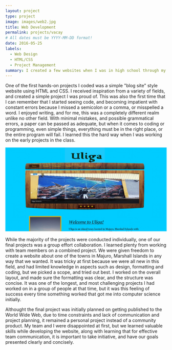 ```yaml
---
layout: project
type: project
image: images/web2.jpg
title: Web Development
permalink: projects/vacay
# All dates must be YYYY-MM-DD format!
date: 2016-05-25
labels:
  - Web Design
  - HTML/CSS
  - Project Management
summary: I created a few websites when I was in high school through my technology track curriculum.
---
```


One of the first hands-on projects I coded was a simple "blog site" style website using HTML and CSS. I received inspiration from a variety of fields, and created a simple project I was proud of. This was also the first time that I can remember that I started seeing code, and becoming impatient with constant errors because I missed a semicolon or a comma, or misspelled a word. I enjoyed writing, and for me, this was a completely different realm unlike no other field. With minimal mistakes, and possible grammatical errors, a paper can be passed as adequate, but when it comes to coding or programming, even simple things, everything must be in the right place, or the entire program will fail. I learned this the hard way when I was working on the early projects in the class.

<img class="ui medium right floated rounded image" src="../images/Web1.jpg">

While the majority of the projects were conducted individually, one of our final projects was a group effort collaboration. I learned plenty from working with team members on a combined project. We were given freedom to create a website about one of the towns in Majuro, Marshall Islands in any way that we wanted. It was tricky at first because we were all new in this field, and had limited knowledge in aspects such as design, formatting and coding, but we picked a scope, and tried out best. I worked on the overall layout, and made sure the formatting was clear, and the structure was concise. It was one of the longest, and most challenging projects I had worked on in a group of people at that time, but it was this feeling of success every time something worked that got me into computer science initially.

Althought the final project was initially planned on getting published to the World Wide Web, due to time constraints and lack of communication and project planning, it remained a personal project instead of a community product. My team and I were disappointed at first, but we learned valuable skills while developing the website, along with learning that for effective team communication, it is important to take initiative, and have our goals presented clearly and concisely.

